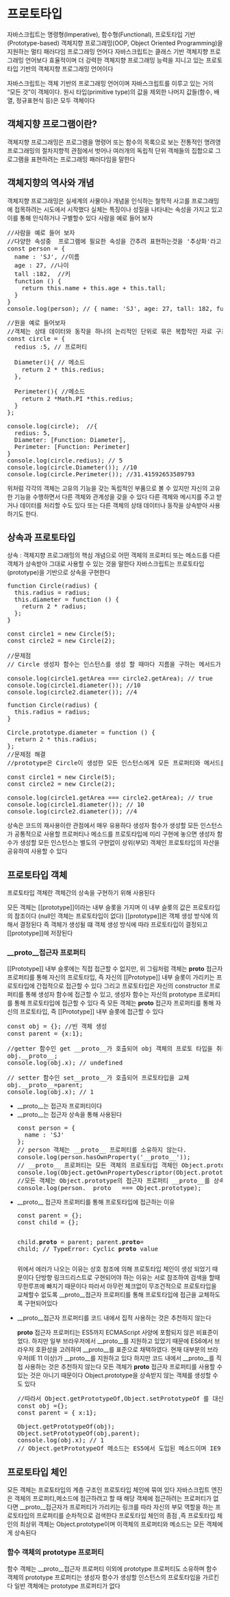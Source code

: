 # 프로토타입
자바스크립트는 명령형(Imperative), 함수형(Functional), 프로토타입 기반(Prototype-based) 객체지향 프로그래밍(OOP, Object Oriented Programming)을 지원하는 멀티 패러다임 프로그래밍 언어다 자바스크립트는 클래스 기반 객체지향 프로그래밍 언어보다 효율적이며 더 강력한 객체지향 프로그래밍 능력을 지니고 있는 프로토타입 기반의 객체지향 프로그래밍 언어이다

자바스크립트는 객체 기반의 프로그래밍 언어이며 자바스크립트를 이루고 있는 거의 “모든 것”이 객체이다. 원시 타입(primitive type)의 값을 제외한 나머지 값들(함수, 배열, 정규표현식 등)은 모두 객체이다

## 객체지향 프로그램이란?
객체지향 프로그래밍은 프로그램을 명령어 또는 함수의 목록으로 보는 전통적인 명려영 프로그래밍의 절차지향적 관점에서 벗어나 여러개의 독립적 단위 객체들의 집합으로 그로그램을 표현하려는 프로그래밍 패러다임을 말한다

## 객체지향의 역사와 개념
객체지향 프로그래밍은 실세계의 사물이나 개념을 인식하는 철학적 사고를 프로그래밍에 접목하려는 시도에서 시작했다 실체는 특징이나 성질을 나타내는 속성을 가지고 있고 이를 통해 인식하거나 구별할수 있다 사람을 예로 들어 보자

<pre>
//사람을 예로 들어 보자
//다양한 속성중  프로그램에 필요한 속성을 간추려 표현하는것을 '추상화'라고 한다
const person = {
  name : 'SJ', //이름
  age : 27, //나이
  tall :182,  //키
  function () {
    return this.name + this.age + this.tall;
  }
}
console.log(person); // { name: 'SJ', age: 27, tall: 182, function: [Function: function] }
</pre>

<pre>
//원을 예로 들어보자
//객체는 상태 데이터와 동작을 하나의 논리적인 단위로 묶은 복합적인 자료 구조이고 객체의 상태를 나타내는 데이터를 프로퍼티, 동작을 메소드라고 한다
const circle = {
  redius :5, // 프로퍼티
  
  Diameter(){ // 메소드
    return 2 * this.redius;
  },
  
  Perimeter(){ //메소드
    return 2 *Math.PI *this.redius;
  }
};

console.log(circle);  //{
  redius: 5,
  Diameter: [Function: Diameter],
  Perimeter: [Function: Perimeter]
}
console.log(circle.redius); // 5
console.log(circle.Diameter()); //10
console.log(circle.Perimeter()); //31.41592653589793
</pre>

위처럼 각각의 객체는 고유의 기능을 갖는 독립적인 부품으로 볼 수 있지만 자신의 고유한 기능을 수행하면서 다른 객체와 관계성을 갖을 수 있다 다른 객체와 메시지를 주고 받거나 데이터를 처리할 수도 있다 또는 다른 객체의 상태 데이터나 동작을 상속받아 사용하기도 한다.

## 상속과 프로토타입
상속 : 객체지향 프로그래밍의 핵심 개념으로 어떤 객체의 프로퍼티 또는 메소드를 다른 객체가 상속받아 그대로 사용할 수 있는 것을 말한다  자바스크립트는 프로토타입(prototype)을 기반으로 상속을 구현한다

<pre>
function Circle(radius) {
  this.radius = radius;
  this.diameter = function () {
    return 2 * radius;
  };
}

const circle1 = new Circle(5);
const circle2 = new Circle(2);

//문제점
// Circle 생성자 함수는 인스턴스를 생성 할 때마다 지름을 구하는 메서드가 중복으로 소유한다 중복되는 것을 하나만 생성하여 공유하는것이 바람직하다

console.log(circle1.getArea === circle2.getArea); // true
console.log(circle1.diameter()); //10
console.log(circle2.diameter()); //4
</pre>

<pre>
function Circle(radius) {
  this.radius = radius;
}

Circle.prototype.diameter = function () {
  return 2 * this.radius;
};
//문제점 해결
//prototype은 Circle이 생성한 모든 인스턴스에게 모든 프로퍼티와 메서드를 상속해준다

const circle1 = new Circle(5);
const circle2 = new Circle(2);

console.log(circle1.getArea === circle2.getArea); // true
console.log(circle1.diameter()); // 10
console.log(circle2.diameter()); //4
</pre>

상속은 코드의 재사용이란 관점에서 매우 유용하다 생성자 함수가 생성할 모든 인스턴스가 공통적으로 사용할 프로퍼티나 메소드를 프로토타입에 미리 구현에 놓으면 생성자 함수가 생성할 모든 인스턴스는 별도의 구현없이 상위(부모) 객체인 프로토타입의 자산을 공유하여 사용할 수 있다

## 프로토타입 객체
프로토타입 객체란 객체간의 상속을 구현하기 위해 사용된다

모든 객체는 [[prototype]]이라는 내부 슬롯을 가지며 이 내부 슬롯의 값은 프로토타입의 참조이다 (null인 객체는 프로토타입이 없다) [[prototype]]은 객체 생성 방식에 의해서 결정된다 즉 객체가 생성될 떄 객체 생성 방식에 따라 프로토타입이 결정되고 [[prototype]]에 저장된다 

### __proto__접근자 프로퍼티
[[Prototype]] 내부 슬롯에는 직접 접근할 수 없지만, 위 그림처럼 객체는 __proto__ 접근자 프로퍼티를 통해 자신의 프로토타입, 즉 자신의 [[Prototype]] 내부 슬롯이 가리키는 프로토타입에 간접적으로 접근할 수 있다 그리고 프로토타입은 자신의 constructor 프로퍼티를 통해 생성자 함수에 접근할 수 있고, 생성자 함수는 자신의 prototype 프로퍼티를 통해 프로토타입에 접근할 수 있다 즉 모든 객체는 __proto__ 접근자 프로퍼티를 통해 자신의 프로토타입, 즉 [[Prototype]] 내부 슬롯에 접근할 수 있다

<pre>
const obj = {}; //빈 객체 생성
const parent = {x:1};

//getter 함수인 get __proto__가 호출되어 obj 객체의 프로토 타입을 취득
obj.__proto__;
console.log(obj.x); // undefined

// setter 함수인 set__proto__가 호출되어 프로토타입을 교체
obj.__proto__=parent;
console.log(obj.x); // 1
</pre>

<ul>
<li>__proto__는 접근자 프로퍼티이다
<li>__proto__는 접근자 상속을 통해 사용된다
<pre>
const person = {
  name : 'SJ'
};
// person 객체는 __proto__ 프로퍼티를 소유하지 않는다.
console.log(person.hasOwnProperty('__proto__'));
// __proto__ 프로퍼티는 모든 객체의 프로토타입 객체인 Object.prototype의 접근자 프로퍼티이다.
console.log(Object.getOwnPropertyDescriptor(Object.prototype,'__proto__'));
//모든 객체는 Object.prototype의 접근자 프로퍼티 __proto__를 상속받아 사용할수있다
console.log(person.__proto__ === Object.prototype);
</pre>

<li>__proto__ 접근자 프로퍼티를 통해 프로토타입에 접근하는 이유
<pre>
const parent = {};
const child = {};

child.__proto__ = parent;
parent.__proto__= child;
// TypeError: Cyclic __proto__ value
</pre>

위에서 에러가 나오는 이유는 상호 참조에 의해 프로토타입 체인이 생성 되었기 때문이다
단방향 링크드리스트로 구현되어야 하는 이유는 서로 참조하여 검색을 할때 무한루프에 빠지기 때문이다 따라서 아무런 체크없이 무조건적으로 프로토타입을 교체할수 없도록 __proto__접근자 프로퍼티를 통해 프로토타입에 접근을 교체하도록 구현되어있다
<li>__proto__접근자 프로퍼티를 코드 내에서 집적 사용하는 것은 추천하지 않는다  

__proto__ 접근자 프로퍼티는 ES5까지 ECMAScript 사양에 포함되지 않은 비표준이었다. 하지만 일부 브라우저에서 __proto__를 지원하고 있었기 때문에 ES6에서 브라우저 호환성을 고려하여 __proto__를 표준으로 채택하였다. 현재 대부분의 브라우저(IE 11 이상)가 __proto__를 지원하고 있다
하지만 코드 내에서 __proto__를 직접 사용하는 것은 추천하지 않는다 모든 객체가 __proto__ 접근자 프로퍼티를 사용할 수 있는 것은 아니기 때문이다 Object.prototype을 상속받지 않는 객체를 생성할 수도 있다
<pre>
//따라서 Object.getPrototypeOf,Object.setPrototypeOf 를 대신 사용하는것이 권장된다 
const obj ={};
const parent = { x:1};

Object.getPrototypeOf(obj);
Object.setPrototypeOf(obj,parent);
console.log(obj.x); // 1
// Object.getPrototypeOf 메소드는 ES5에서 도입된 메소드이며 IE9 이상을 지원한다. Object.setPrototypeOf 메소드는 ES6에서 도입된 메소드이며 IE11 이상을 지원한다.
</pre>
</ul>

## 프로토타입 체인
모든 객체는 프로토타입의 계층 구조인 프로토타입 체인에 묶여 있다 자바스크립트 엔진은 객체의 프로퍼티,메소드에 접근하려고 할 때 해당 객체에 접근하려는 프로퍼티가 없다면 __proto__접근자가 프로퍼티가 가리키는 링크를 따라 자신의 부모 역할을 하는 프로토타입의 프로퍼티를 순차적으로 검색한다 프로토타입 체인의 종점 ,즉 프로토타입 체인의 최상위 객체는 Object.prototype이며 이객체의 프로퍼티와 메소드는 모든 객체에게 상속된다 

### 함수 객체의 prototype 프로퍼티
함수 객체는  __proto__접근자 프로퍼티 이외에 prototype 프로퍼티도 소유하며 함수 객체의 prototype 프로퍼티는 생성자 함수가 생성할 인스턴스의 프로토타입을 가르킨다
일반 객체에는  prototype 프로퍼티가 없다